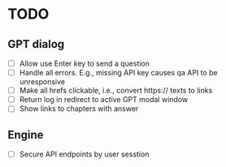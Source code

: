# TODO

## GPT dialog

- [ ] Allow use Enter key to send a question
- [ ] Handle all errors. E.g., missing API key causes qa API to be unresponsive
- [ ] Make all hrefs clickable, i.e., convert https:// texts to links
- [ ] Return log in redirect to active GPT modal window
- [ ] Show links to chapters with answer

## Engine

- [ ] Secure API endpoints by user sesstion
